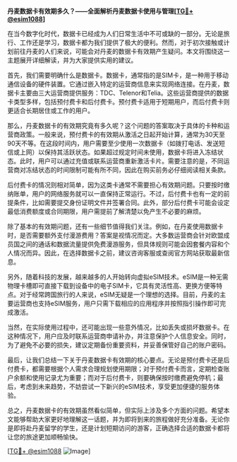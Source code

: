**丹麦数据卡有效期多久？——全面解析丹麦数据卡使用与管理[[TG💪+ @esim1088](https://t.me/s/esim1088)]**

在当今数字化时代，数据卡已经成为人们日常生活中不可或缺的一部分。无论是旅行、工作还是学习，数据卡都为我们提供了极大的便利。然而，对于初次接触或计划前往丹麦的人们来说，可能会对丹麦的数据卡有效期产生疑问。本文将围绕这一主题展开详细解读，并为大家提供实用的建议。

首先，我们需要明确什么是数据卡。数据卡，通常指的是SIM卡，是一种用于移动通信设备的硬件装置。它通过嵌入特定的运营商信息来实现网络连接。在丹麦，数据卡主要由三大运营商提供服务：TDC、Telenor和Telia。这些运营商提供的数据卡类型多样，包括预付费卡和后付费卡。预付费卡适用于短期用户，而后付费卡则更适合长期居住或工作的用户。

那么，丹麦数据卡的有效期究竟有多久呢？这个问题的答案取决于具体的卡种和运营商政策。一般来说，预付费卡的有效期从激活之日起开始计算，通常为30天至90天不等。在这段时间内，用户需要至少使用一次数据卡（如拨打电话、发送短信或上网）以保持其活跃状态。如果超过规定时间未使用，数据卡将进入冻结状态。此时，用户可以通过充值或联系运营商重新激活卡片。需要注意的是，不同运营商对冻结状态的时间限制可能有所不同，因此在购买前务必仔细阅读相关条款。

后付费卡的情况则相对简单，因为这类卡通常不需要担心有效期问题。只要按时缴纳账单，用户的网络服务就可以一直保持正常运行。不过，后付费卡也有一定的前提条件，比如需要提交身份证明文件并签署合同。此外，部分后付费卡可能会设定最低消费额度或合同期限，用户需提前了解清楚以免产生不必要的麻烦。

除了基本的有效期问题，还有一些细节值得我们关注。例如，在丹麦使用数据卡时，是否需要额外支付漫游费用？答案是视情况而定。大多数运营商会针对欧盟成员国之间的通话和数据流量提供免费漫游服务，但具体规则可能会因套餐内容和个人情况而异。因此，在选择数据卡之前，建议咨询客服或查阅官方网站获取最新信息。

另外，随着科技的发展，越来越多的人开始转向虚拟eSIM技术。eSIM是一种无需物理卡槽即可直接下载到设备中的电子SIM卡，它具有灵活性高、更换方便等特点。对于经常跨国旅行的人来说，eSIM无疑是一个理想的选择。目前，丹麦的主要运营商也支持eSIM服务，用户只需下载相应的应用程序并按照指引操作即可完成激活。

当然，在实际使用过程中，还可能出现一些意外情况，比如丢失或损坏数据卡。在这种情况下，用户应及时联系运营商申请补办，并注意保护个人信息安全。同时，为了避免不必要的损失，建议定期备份重要资料，并妥善保管好自己的账户密码。

最后，让我们总结一下关于丹麦数据卡有效期的核心要点。无论是预付费卡还是后付费卡，都需要根据个人需求合理规划使用期限；对于预付费卡而言，定期检查账户余额和使用记录尤为重要；而对于后付费卡，则要确保按时缴费避免停机；最后，考虑到未来趋势，不妨尝试一下新兴的eSIM技术，享受更加便捷的服务体验。

总之，丹麦数据卡的有效期虽然看似简单，但实际上涉及多个方面的问题。希望本文能够帮助大家更好地理解这一话题，并为即将到来的旅程做好充分准备。无论你是即将赴丹麦留学的学生，还是计划短期访问的游客，正确选择合适的数据卡都将让您的旅途更加顺畅愉快。

[[TG💪+ @esim1088](https://t.me/s/esim1088) ![Image](https://i.postimg.cc/4NQfJmqS/Snipaste-2025-05-13-00-14-12.png)]